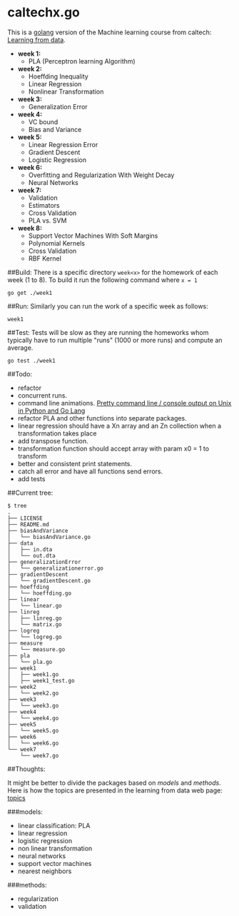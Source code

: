 caltechx.go
===========

This is a [golang](http://golang.org) version of the Machine learning course from caltech: [Learning from data](https://work.caltech.edu/telecourse.html).

* **week 1:**
    * PLA (Perceptron learning Algorithm)
* **week 2:**
    * Hoeffding Inequality
    * Linear Regression
    * Nonlinear Transformation
* **week 3:**
    * Generalization Error
* **week 4:**
    * VC bound
    * Bias and Variance
* **week 5:**
    * Linear Regression Error
    * Gradient Descent
    * Logistic Regression
* **week 6:**
    * Overfitting and Regularization With Weight Decay
    * Neural Networks
* **week 7:**
    * Validation
    * Estimators
    * Cross Validation
    * PLA vs. SVM
* **week 8:**
    * Support Vector Machines With Soft Margins
    * Polynomial Kernels
    * Cross Validation
    * RBF Kernel

##Build:
There is a specific directory `week<x>` for the homework of each week (1 to 8). To build it run the following command where `x = 1`

    go get ./week1
##Run:
Similarly you can run the work of a specific week as follows:

    week1

##Test:
Tests will be slow as they are running the homeworks whom typically have to run multiple "runs" (1000 or more runs) and compute an average.

    go test ./week1


##Todo:
* refactor
* concurrent runs.
* command line animations. [Pretty command line / console output on Unix in Python and Go Lang](http://www.darkcoding.net/software/pretty-command-line-console-output-on-unix-in-python-and-go-lang/)
* refactor PLA and other functions into separate packages.
* linear regression should have a Xn array and an Zn collection when a transformation takes place
* add transpose function.
* transformation function should accept array with param x0 = 1 to transform
* better and consistent print statements.
* catch all error and have all functions send errors.
* add tests

##Current tree:

    $ tree
    .
    ├── LICENSE
    ├── README.md
    ├── biasAndVariance
    │   └── biasAndVariance.go
    ├── data
    │   ├── in.dta
    │   └── out.dta
    ├── generalizationError
    │   └── generalizationerror.go
    ├── gradientDescent
    │   └── gradientDescent.go
    ├── hoeffding
    │   └── hoeffding.go
    ├── linear
    │   └── linear.go
    ├── linreg
    │   ├── linreg.go
    │   └── matrix.go
    ├── logreg
    │   └── logreg.go
    ├── measure
    │   └── measure.go
    ├── pla
    │   └── pla.go
    ├── week1
    │   ├── week1.go
    │   ├── week1_test.go
    ├── week2
    │   └── week2.go
    ├── week3
    │   └── week3.go
    ├── week4
    │   └── week4.go
    ├── week5
    │   └── week5.go
    ├── week6
    │   └── week6.go
    └── week7
        └── week7.go



##Thoughts:

It might be better to divide the packages based on *models* and *methods*.
Here is how the topics are presented in the learning from data web page:
[topics](http://work.caltech.edu/library/)

###models:

* linear classification: PLA
* linear regression
* logistic regression
* non linear transformation
* neural networks
* support vector machines
* nearest neighbors


###methods:
* regularization
* validation
